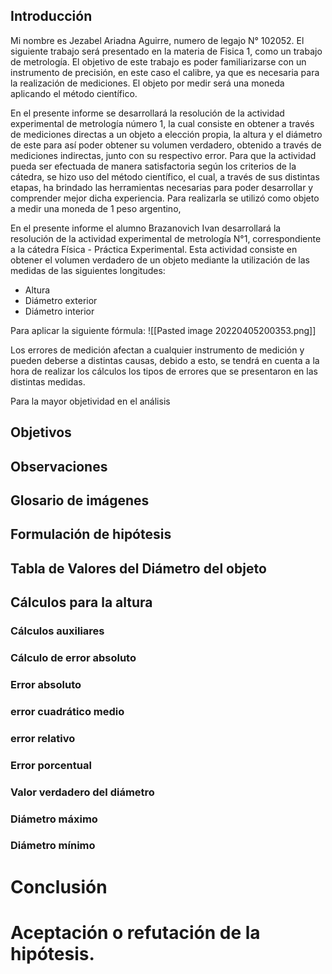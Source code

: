 
## Introducción 

Mi nombre es Jezabel Ariadna Aguirre, numero de legajo N° 102052. El siguiente trabajo será presentado en la materia de Fisica 1, como un trabajo de metrología. El objetivo de este trabajo es poder familiarizarse con un instrumento de precisión, en este caso el calibre, ya que es necesaria para la realización de mediciones. El objeto por medir será una moneda aplicando el método científico.


En el presente informe se desarrollará la resolución de la actividad experimental de metrología número 1, la cual consiste en obtener a través de mediciones directas a un objeto a elección propia, la altura y el diámetro de este para así poder obtener su volumen verdadero, obtenido a través de mediciones indirectas, junto con su respectivo error. Para que la actividad pueda ser efectuada de manera satisfactoria según los criterios de la cátedra, se hizo uso del método científico, el cual, a través de sus distintas etapas, ha brindado las herramientas necesarias para poder desarrollar y comprender mejor dicha experiencia. Para realizarla se utilizó como objeto a medir una moneda de 1 peso argentino,

En el presente informe el alumno Brazanovich Ivan desarrollará la resolución de la actividad experimental de metrología N°1, correspondiente a la cátedra Física - Práctica Experimental. Esta actividad consiste en obtener el volumen verdadero de un objeto mediante la utilización de las medidas de las siguientes longitudes:

+ Altura
+ Diámetro exterior
+ Diámetro interior 

Para aplicar la siguiente fórmula: 
![[Pasted image 20220405200353.png]]

Los errores de medición afectan a cualquier instrumento  de medición y pueden deberse a distintas causas, debido a esto,  se tendrá en cuenta a la hora de realizar los cálculos los tipos de errores que se presentaron en las distintas medidas.

Para la mayor objetividad en el análisis









## Objetivos 


## Observaciones



## Glosario de imágenes 


## Formulación de hipótesis 


## Tabla de Valores del Diámetro del objeto 

## Cálculos para la altura 
### Cálculos auxiliares 
### Cálculo de error absoluto 

### Error absoluto 
### error cuadrático medio 


### error relativo 


### Error porcentual 

### Valor verdadero del diámetro 

### Diámetro máximo 

### Diámetro mínimo 




# Conclusión 






# Aceptación o refutación de la hipótesis.



